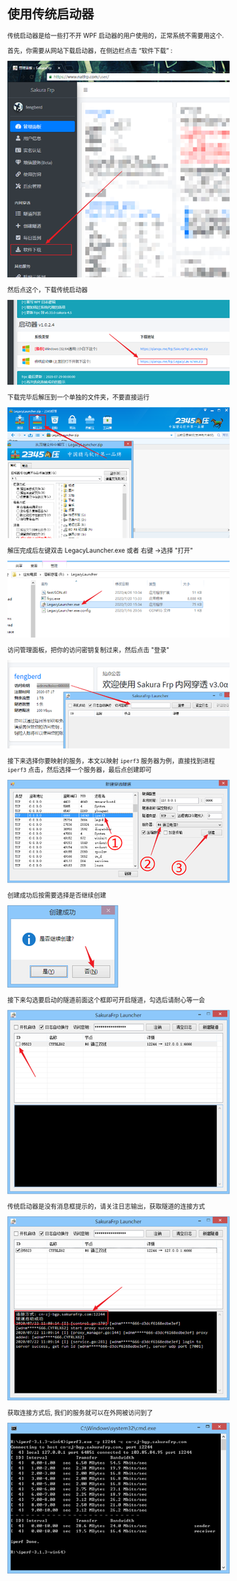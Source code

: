 # 使用传统启动器

传统启动器是给一些打不开 WPF 启动器的用户使用的，正常系统不需要用这个.

首先，你需要从网站下载启动器，在侧边栏点击 “软件下载” :

![](_images/image-0.png)

然后点这个，下载传统启动器

![](_images/image-40.png)

下载完毕后解压到一个单独的文件夹，不要直接运行

![](_images/image-41.png)

解压完成后左键双击 LegacyLauncher.exe 或者 右键 -&gt;选择 "打开"

![](_images/image-13.png)

访问管理面板，把你的访问密钥复制过来，然后点击 "登录"

![](_images/image-14.png)

接下来选择你要映射的服务，本文以映射 `iperf3` 服务器为例，直接找到进程 `iperf3` 点击，然后选择一个服务器，最后点创建即可

![](_images/image-15.png)

创建成功后按需要选择是否继续创建

![](_images/image-8.png)

接下来勾选要启动的隧道前面这个框即可开启隧道，勾选后请耐心等一会

![](_images/image-16.png)

传统启动器是没有消息框提示的，请关注日志输出，获取隧道的连接方式

![](_images/image-17.png)

获取连接方式后, 我们的服务就可以在外网被访问到了

![](_images/image-12.png)
